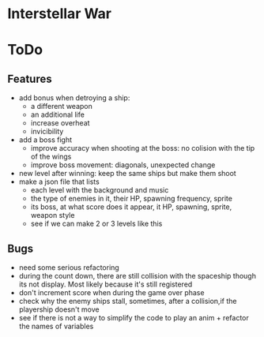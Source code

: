 # Interstellar War

# ToDo
## Features
- add bonus when detroying a ship: 
    - a different weapon
    - an additional life
    - increase overheat
    - invicibility
- add a boss fight
    - improve accuracy when shooting at the boss: no colision with the tip of the wings
    - improve boss movement: diagonals, unexpected change
- new level after winning: keep the same ships but make them shoot
- make a json file that lists 
  - each level with the background and music
  - the type of enemies in it, their HP, spawning frequency, sprite
  - its boss, at what score does it appear, it HP, spawning, sprite, weapon style
  - see if we can make 2 or 3 levels like this

## Bugs
- need some serious refactoring
- during the count down, there are still collision with the spaceship though its not display. Most likely because it's still registered
- don't increment score when during the game over phase
- check why the enemy ships stall, sometimes, after a collision,if the playership doesn't move
- see if there is not a way to simplify the code to play an anim + refactor the names of variables